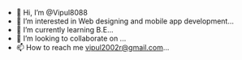 - 👋 Hi, I’m @Vipul8088
- 👀 I’m interested in Web designing and mobile app development...
- 🌱 I’m currently learning B.E...
- 💞️ I’m looking to collaborate on ...
- 📫 How to reach me vipul2002r@gmail.com...

<!---
Vipul8088/Vipul8088 is a ✨ special ✨ repository because its `README.md` (this file) appears on your GitHub profile.
You can click the Preview link to take a look at your changes.
--->
